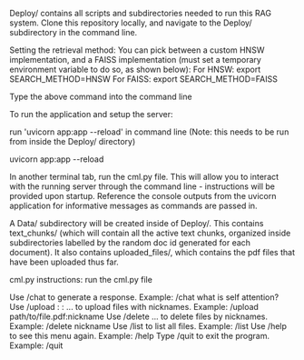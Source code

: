 Deploy/ contains all scripts and subdirectories needed to run this RAG system.
Clone this repository locally, and navigate to the Deploy/ subdirectory in the command line.

Setting the retrieval method: You can pick between a custom HNSW implementation, and a FAISS implementation (must set a temporary environment variable to do so, as shown below):
For HNSW:
export SEARCH_METHOD=HNSW
For FAISS:
export SEARCH_METHOD=FAISS

Type the above command into the command line

To run the application and setup the server:

run 'uvicorn app:app --reload' in command line (Note: this needs to be run from inside the Deploy/ directory)

uvicorn app:app --reload

In another terminal tab, run the cml.py file. This will allow you to interact with the running server through the command line - instructions will be provided upon startup. Reference the console outputs from the uvicorn application for informative messages as commands are passed in.

A Data/ subdirectory will be created inside of Deploy/. This contains text_chunks/ (which will contain all the active text chunks, organized inside subdirectories labelled by the random doc id generated for each document). It also contains uploaded_files/, which contains the pdf files that have been uploaded thus far.

cml.py instructions:
run the cml.py file

Use /chat <query> to generate a response. Example: /chat what is self attention?
Use /upload <filepath1>:<nickname1> <filepath2>:<nickname2> ... to upload files with nicknames. Example: /upload path/to/file.pdf:nickname
Use /delete <nickname1> <nickname2> ... to delete files by nicknames. Example: /delete nickname
Use /list to list all files. Example: /list
Use /help to see this menu again. Example: /help
Type /quit to exit the program. Example: /quit